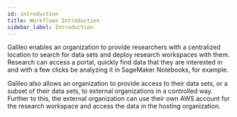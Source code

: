 ```yaml
---
id: introduction
title: Workflows Introduction
sidebar_label: Introduction
---
```


Galileo enables an organization to provide researchers with a centralized location to search for data sets and deploy research workspaces with them. Research can access a portal, quickly find data that they are interested in and with a few clicks be analyzing it in SageMaker Notebooks, for example.

Galileo also allows an organization to provide access to their data sets, or a subset of their data sets, to external organizations in a controlled way. Further to this, the external organization can use their own AWS account for the research workspace and access the data in the hosting organization.
